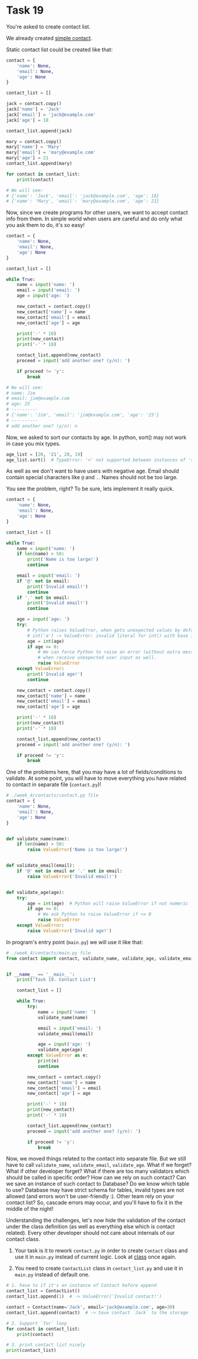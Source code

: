 # Task 19
You're asked to create contact list.

We already created [simple contact](https://github.com/mykytapavlov/python-beginner/tree/main/week_2/contact).

Static contact list could be created like that:

```python
contact = {
    'name': None,
    'email': None,
    'age': None
}

contact_list = []

jack = contact.copy()
jack['name'] = 'Jack'
jack['email'] = 'jack@example.com'
jack['age'] = 18

contact_list.append(jack)

mary = contact.copy()
mary['name'] = 'Mary'
mary['email'] = 'mary@example.com'
mary['age'] = 21
contact_list.append(mary)

for contact in contact_list:
    print(contact)

# We will see:
# {'name': 'Jack', 'email': 'jack@example.com', 'age': 18}
# {'name': 'Mary', 'email': 'mary@example.com', 'age': 21}
```

Now, since we create programs for other users, we want to accept contact info from them.
In simple world when users are careful and do only what you ask them to do, it's so easy!

```python
contact = {
    'name': None,
    'email': None,
    'age': None
}

contact_list = []

while True:
    name = input('name: ')
    email = input('email: ')
    age = input('age: ')

    new_contact = contact.copy()
    new_contact['name'] = name
    new_contact['email'] = email
    new_contact['age'] = age

    print('-' * 10)
    print(new_contact)
    print('-' * 10)

    contact_list.append(new_contact)
    proceed = input('add another one? (y/n): ')

    if proceed != 'y':
        break

# We will see:
# name: Jim
# email: jim@example.com
# age: 25
# ----------
# {'name': 'Jim', 'email': 'jim@example.com', 'age': '25'}
# ----------
# add another one? (y/n): n
```


Now, we asked to sort our contacts by age. In python, sort() may not work in case you mix types.
```python
age_list = [20, '21', 28, 19]
age_list.sort()  # TypeError: '<' not supported between instances of 'str' and 'int'.
```

As well as we don't want to have users with negative age. 
Email should contain special characters like `@` and `.`.
Names should not be too large.

You see the problem, right? To be sure, lets implement it really quick.

```python
contact = {
    'name': None,
    'email': None,
    'age': None
}

contact_list = []

while True:
    name = input('name: ')
    if len(name) > 50:
        print('Name is too large!')
        continue

    email = input('email: ')
    if '@' not in email:
        print('Invalid email!')
        continue
    if '.' not in email:
        print('Invalid email!')
        continue

    age = input('age: ')
    try:
        # Python raises ValueError, when gets unexpected values by default!
        # int('a') -> ValueError: invalid literal for int() with base 10: 'a'
        age = int(age)
        if age <= 0:
            # We can force Python to raise an error (without extra message in this case)
            # when receive unexpected user input as well.
            raise ValueError
    except ValueError:
        print('Invalid age!')
        continue

    new_contact = contact.copy()
    new_contact['name'] = name
    new_contact['email'] = email
    new_contact['age'] = age

    print('-' * 10)
    print(new_contact)
    print('-' * 10)

    contact_list.append(new_contact)
    proceed = input('add another one? (y/n): ')

    if proceed != 'y':
        break
```

One of the problems here, that you may have a lot of fields/conditions to validate. 
At some point, you will have to move everything you have related to contact in separate file (`contact.py`)!
```python
# ./week_4/contacts/contact.py file
contact = {
    'name': None,
    'email': None,
    'age': None
}


def validate_name(name):
    if len(name) > 50:
        raise ValueError('Name is too large!')


def validate_email(email):
    if '@' not in email or '.' not in email:
        raise ValueError('Invalid email!')


def validate_age(age):
    try:
        age = int(age)  # Python will raise ValueError if not numeric
        if age <= 0:
            # We ask Python to raise ValueError if <= 0
            raise ValueError
    except ValueError:
        raise ValueError('Invalid age!')
```

In program's entry point (`main.py`) we will use it like that:

```python
# ./week_4/contacts/main.py file
from contact import contact, validate_name, validate_age, validate_email


if __name__ == '__main__':
    print('Task 19. Contact List')

    contact_list = []

    while True:
        try:
            name = input('name: ')
            validate_name(name)

            email = input('email: ')
            validate_email(email)

            age = input('age: ')
            validate_age(age)
        except ValueError as e:
            print(e)
            continue

        new_contact = contact.copy()
        new_contact['name'] = name
        new_contact['email'] = email
        new_contact['age'] = age

        print('-' * 10)
        print(new_contact)
        print('-' * 10)

        contact_list.append(new_contact)
        proceed = input('add another one? (y/n): ')

        if proceed != 'y':
            break
```

Now, we moved things related to the contact into separate file. 
But we still have to call `validate_name`, `validate_email`, `validate_age`. 
What if we forget? What if other developer forget? 
What if there are too many validators which should be called in specific order?
How can we rely on such contact?
Can we save an instance of such contact to Database? Do we know which table to use?
Database may have strict schema for tables, invalid types are not allowed (and errors won't be user-friendly :).
Other team rely on your contact list? So, cascade errors may occur, and you'll have to fix it in the middle of the night!

Understanding the challenges, let's now hide the validation of the contact under the class definition 
(as well as everything else which is contact related).
Every other developer should not care about internals of our contact class.

1. Your task is it to rework `contact.py` in order to create `Contact` class 
and use it in `main.py` instead of current logic.
Look at [class](https://mykytapavlov.github.io/nerd/src/python/oop/class) once again.

2. You need to create `ContactList` class in `contact_list.py` and use it in `main.py` instead of default one.
```python
# 1. have to if it's an instance of Contact before append
contact_list = ContactList()
contact_list.append(1)  # -> ValueError('Invalid contact!')

contact = Contact(name='Jack', email='jack@example.com', age=30)
contact_list.append(contact)  # -> Save contact `Jack` to the storage

# 2. Support `for` loop
for contact in contact_list:
    print(contact)

# 3. print contact list nicely
print(contact_list)
```
